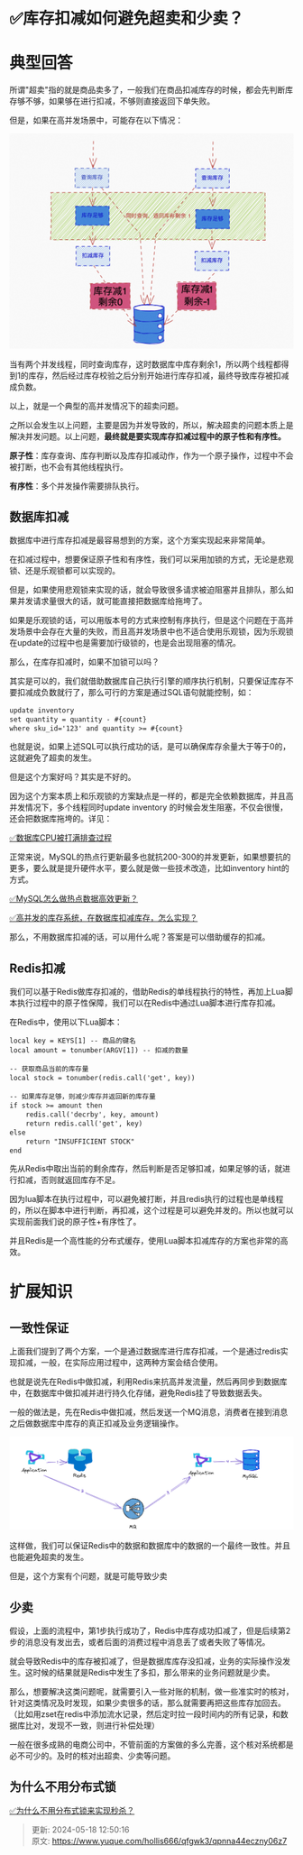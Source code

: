 # ✅库存扣减如何避免超卖和少卖？

# 典型回答


所谓"超卖"指的就是商品卖多了，一般我们在商品扣减库存的时候，都会先判断库存够不够，如果够在进行扣减，不够则直接返回下单失败。



但是，如果在高并发场景中，可能存在以下情况：



![1676625421967-7b84f672-5865-4032-923a-34415e18f55b.png](./img/DVqTuNkG6eNQ85tU/1676625421967-7b84f672-5865-4032-923a-34415e18f55b-658195.png)



当有两个并发线程，同时查询库存，这时数据库中库存剩余1，所以两个线程都得到1的库存，然后经过库存校验之后分别开始进行库存扣减，最终导致库存被扣减成负数。



以上，就是一个典型的高并发情况下的超卖问题。



之所以会发生以上问题，主要是因为并发导致的，所以，解决超卖的问题本质上是解决并发问题。以上问题，**最终就是要实现库存扣减过程中的原子性和有序性。**



**原子性**：库存查询、库存判断以及库存扣减动作，作为一个原子操作，过程中不会被打断，也不会有其他线程执行。

**有序性**：多个并发操作需要排队执行。



## 数据库扣减


数据库中进行库存扣减是最容易想到的方案，这个方案实现起来非常简单。



在扣减过程中，想要保证原子性和有序性，我们可以采用加锁的方式，无论是悲观锁、还是乐观锁都可以实现的。



但是，如果使用悲观锁来实现的话，就会导致很多请求被迫阻塞并且排队，那么如果并发请求量很大的话，就可能直接把数据库给拖垮了。



如果是乐观锁的话，可以用版本号的方式来控制有序执行，但是这个问题在于高并发场景中会存在大量的失败，而且高并发场景中也不适合使用乐观锁，因为乐观锁在update的过程中也是需要加行级锁的，也是会出现阻塞的情况。



那么，在库存扣减时，如果不加锁可以吗？



其实是可以的，我们就借助数据库自己执行引擎的顺序执行机制，只要保证库存不要扣减成负数就行了，那么可行的方案是通过SQL语句就能控制，如：



```plain
update inventory 
set quantity = quantity - #{count} 
where sku_id='123' and quantity >= #{count} 
```



也就是说，如果上述SQL可以执行成功的话，是可以确保库存余量大于等于0的，这就避免了超卖的发生。



但是这个方案好吗？其实是不好的。



因为这个方案本质上和乐观锁的方案缺点是一样的，都是完全依赖数据库，并且高并发情况下，多个线程同时update inventory 的时候会发生阻塞，不仅会很慢，还会把数据库拖垮的。详见：



[✅数据库CPU被打满排查过程](https://www.yuque.com/hollis666/qfgwk3/yhfy70xlf7kegk0s)



正常来说，MySQL的热点行更新最多也就抗200-300的并发更新，如果想要抗的更多，要么就是提升硬件水平，要么就是做一些技术改造，比如inventory hint的方式。



[✅MySQL怎么做热点数据高效更新？](https://www.yuque.com/hollis666/qfgwk3/rfqcbz190k9egley)



[✅高并发的库存系统，在数据库扣减库存，怎么实现？](https://www.yuque.com/hollis666/qfgwk3/ns5mki19bc5xyg61)



那么，不用数据库扣减的话，可以用什么呢？答案是可以借助缓存的扣减。



## Redis扣减


我们可以基于Redis做库存扣减的，借助Redis的单线程执行的特性，再加上Lua脚本执行过程中的原子性保障，我们可以在Redis中通过Lua脚本进行库存扣减。



在Redis中，使用以下Lua脚本：



```plain
local key = KEYS[1] -- 商品的键名
local amount = tonumber(ARGV[1]) -- 扣减的数量

-- 获取商品当前的库存量
local stock = tonumber(redis.call('get', key))

-- 如果库存足够，则减少库存并返回新的库存量
if stock >= amount then
    redis.call('decrby', key, amount)
    return redis.call('get', key)
else
    return "INSUFFICIENT STOCK"
end

```



先从Redis中取出当前的剩余库存，然后判断是否足够扣减，如果足够的话，就进行扣减，否则就返回库存不足。



因为lua脚本在执行过程中，可以避免被打断，并且redis执行的过程也是单线程的，所以在脚本中进行判断，再扣减，这个过程是可以避免并发的。所以也就可以实现前面我们说的原子性+有序性了。



并且Redis是一个高性能的分布式缓存，使用Lua脚本扣减库存的方案也非常的高效。



# 扩展知识


## 一致性保证


上面我们提到了两个方案，一个是通过数据库进行库存扣减，一个是通过redis实现扣减，一般，在实际应用过程中，这两种方案会结合使用。



也就是说先在Redis中做扣减，利用Redis来抗高并发流量，然后再同步到数据库中，在数据库中做扣减并进行持久化存储，避免Redis挂了导致数据丢失。



一般的做法是，先在Redis中做扣减，然后发送一个MQ消息，消费者在接到消息之后做数据库中库存的真正扣减及业务逻辑操作。



![1680415404103-a88ac6c0-7538-4c31-8f0f-9219e3a0fc0b.png](./img/DVqTuNkG6eNQ85tU/1680415404103-a88ac6c0-7538-4c31-8f0f-9219e3a0fc0b-609293.png)



这样做，我们可以保证Redis中的数据和数据库中的数据的一个最终一致性。并且也能避免超卖的发生。



但是，这个方案有个问题，就是可能导致少卖

## 少卖


假设，上面的流程中，第1步执行成功了，Redis中库存成功扣减了，但是后续第2步的消息没有发出去，或者后面的消费过程中消息丢了或者失败了等情况。



就会导致Redis中的库存被扣减了，但是数据库库存没扣减，业务的实际操作没发生。这时候的结果就是Redis中发生了多扣，那么带来的业务问题就是少卖。



那么，想要解决这类问题呢，就需要引入一些对账的机制，做一些准实时的核对，针对这类情况及时发现，如果少卖很多的话，那么就需要再把这些库存加回去。（比如用zset在redis中添加流水记录，然后定时拉一段时间内的所有记录，和数据库比对，发现不一致，则进行补偿处理）



一般在很多成熟的电商公司中，不管前面的方案做的多么完善，这个核对系统都是必不可少的。及时的核对出超卖、少卖等问题。



## 为什么不用分布式锁


[✅为什么不用分布式锁来实现秒杀？](https://www.yuque.com/hollis666/qfgwk3/arab9x0v5n8mfm9y)



> 更新: 2024-05-18 12:50:16  
> 原文: <https://www.yuque.com/hollis666/qfgwk3/qpnna44eczny06z7>
